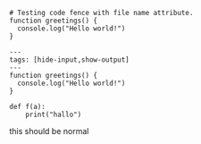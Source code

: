 ````{code-block} js
# Testing code fence with file name attribute.
function greetings() {
  console.log("Hello world!")
}
````

````{code-cell} js
---
tags: [hide-input,show-output]
---
function greetings() {
  console.log("Hello world!")
}
````

````{unknown} ipython3
def f(a):
    print("hallo")
````

this should be normal